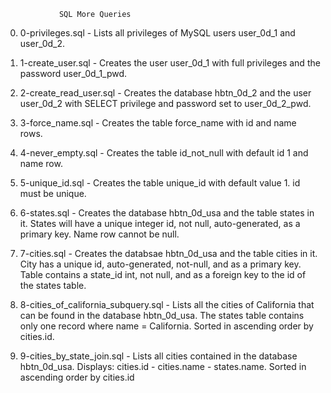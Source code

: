 				SQL More Queries

0. 0-privileges.sql - Lists all privileges of MySQL users user_0d_1 and user_0d_2.

1. 1-create_user.sql - Creates the user user_0d_1 with full privileges and the password user_0d_1_pwd.

2. 2-create_read_user.sql - Creates the database hbtn_0d_2 and the user user_0d_2 with SELECT privilege and password set to user_0d_2_pwd.

3. 3-force_name.sql - Creates the table force_name with id and name rows.

4. 4-never_empty.sql - Creates the table id_not_null with default id 1 and name row.

5. 5-unique_id.sql - Creates the table unique_id with default value 1. id must be unique.

6. 6-states.sql - Creates the database hbtn_0d_usa and the table states in it. States will have a unique integer id, not null, auto-generated, as a primary key. Name row cannot be null.

7. 7-cities.sql - Creates the databsae hbtn_0d_usa and the table cities in it. City has a unique id, auto-generated, not-null, and as a primary key. Table contains a state_id int, not null, and as a foreign key to the id of the states table.

8. 8-cities_of_california_subquery.sql - Lists all the cities of California that can be found in the database hbtn_0d_usa. The states table contains only one record where name = California. Sorted in ascending order by cities.id.

9. 9-cities_by_state_join.sql - Lists all cities contained in the database hbtn_0d_usa. Displays: cities.id - cities.name - states.name. Sorted in ascending order by cities.id
